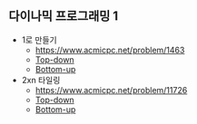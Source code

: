 ## 다이나믹 프로그래밍 1 
- 1로 만들기
    - https://www.acmicpc.net/problem/1463
    - [Top-down](https://github.com/HelloWoori/AlgorithmStudyWithBaekjoon/blob/master/Graph/MakeOne_recursive.cpp)
    - [Bottom-up](https://github.com/HelloWoori/AlgorithmStudyWithBaekjoon/blob/master/Graph/MakeOne_for.cpp)
- 2xn 타일링
    - https://www.acmicpc.net/problem/11726
    - [Top-down](https://github.com/HelloWoori/AlgorithmStudyWithBaekjoon/blob/master/TilingOf2xN1_recursive.cpp)
    - [Bottom-up](https://github.com/HelloWoori/AlgorithmStudyWithBaekjoon/blob/master/TilingOf2xN1_for.cpp)
